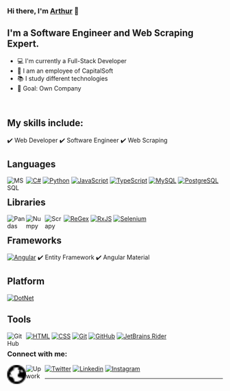 ### Hi there, I'm [Arthur][website] 👋 

<!-- [![Website](https://img.shields.io/website?label=codeSTACKr.com&style=for-the-badge&url=https%3A%2F%2Fcodestackr.com)](https://arthurgadyan.netlify.app) -->
<!-- [![Twitter Follow](https://img.shields.io/twitter/follow/codeSTACKr?color=1DA1F2&logo=twitter&style=for-the-badge)](https://twitter.com/Artur81489501) -->

## I'm a Software Engineer and Web Scraping Expert.

- 💻 I'm currently a Full-Stack Developer
- 💼 I am an employee of CapitalSoft
- 📚 I study different technologies
- 🏁 Goal: Own Company
<!-- - 📖 I'm a student of website development -->
<!--- 🎨 Fun fact: I love to draw-->
<br />


## My skills include:
✔️ Web Developer
✔️ Software Engineer
✔️ Web Scraping
<br/>

## Languages
[![C#](https://skillicons.dev/icons?i=cs&perline=3)][csharpplaylist]
[![Python](https://skillicons.dev/icons?i=py&perline=3)][pythonplaylist]
[![JavaScript](https://skillicons.dev/icons?i=js&perline=3)][jsplaylist]
[![TypeScript](https://skillicons.dev/icons?i=ts&perline=3)][tsplaylist]
[![MySQL](https://skillicons.dev/icons?i=mysql&perline=3)][mysqlplaylist]
[![PostgreSQL](https://skillicons.dev/icons?i=postgres&perline=3)][postgresqlplaylist]
[<img align="left" alt="MSSQL" width="44px" src="https://github.com/marwin1991/profile-technology-icons/assets/19180175/3b371807-db7c-45b4-8720-c0cfc901680a" />][mssqlplaylist]
<br/>

## Libraries
[![ReGex](https://skillicons.dev/icons?i=regex&perline=3)][regexplaylist]
[![RxJS](https://skillicons.dev/icons?i=reactivex&perline=3)][rxjsplaylist]
[![Selenium](https://skillicons.dev/icons?i=selenium&perline=3)][seleniumplaylist]
[<img align="left" alt="Pandas" width="44px" src="https://simpleicons.org/icons/pandas.svg" />][pandasplaylist]
[<img align="left" alt="Numpy" width="44px" src="https://simpleicons.org/icons/numpy.svg" />][numpyplaylist]
[<img align="left" alt="Scrapy" width="44px" src="https://simpleicons.org/icons/scrapy.svg" />][scrapyplaylist]
<br/>

## Frameworks
[![Angular](https://skillicons.dev/icons?i=angular&perline=3)][angularplaylist]
✔️ Entity Framework
✔️ Angular Material
<br/>

## Platform
[![DotNet](https://skillicons.dev/icons?i=dotnet&perline=3)][dotnetplaylist]
<br/>

## Tools
[![HTML](https://skillicons.dev/icons?i=html&perline=3)][htmlplaylist]
[![CSS](https://skillicons.dev/icons?i=css&perline=3)][cssplaylist]
[![Git](https://skillicons.dev/icons?i=git&perline=3)][gitplaylist]
[![GitHub](https://skillicons.dev/icons?i=github&perline=3)][githubplaylist]
[![JetBrains Rider](https://skillicons.dev/icons?i=rider&perline=3)][jetbrainsplaylist]
[<img align="left" alt="GitHub" width="44px" src="https://user-images.githubusercontent.com/25181517/183914128-3fc88b4a-4ac1-40e6-9443-9a30182379b7.png" />][jnplaylist]
<br/>

### Connect with me:

[<img align="left" alt="Portfolio" width="44px" src="https://raw.githubusercontent.com/iconic/open-iconic/master/svg/globe.svg" />][website]
[![Twitter](https://skillicons.dev/icons?i=twitter&perline=3)][twitter]
[![Linkedin](https://skillicons.dev/icons?i=linkedin&perline=3)][linkedin]
[![Instagram](https://skillicons.dev/icons?i=instagram&perline=3)][instagram]
[<img align="left" alt="Upwork" width="44px" src="https://cdn.jsdelivr.net/npm/simple-icons@v3/icons/upwork.svg" />][upwork]
<br/>

---

<!-- ###  📒 Projects -->

<!-- Projects:START -->
<!-- Projects:END -->


<!--- --- -->

<!--- [<img align="left" alt="Python" width="26px" src="https://raw.githubusercontent.com/github/explore/80688e429a7d4ef2fca1e82350fe8e3517d3494d/topics/python/python.png" />][pythonplaylist] -->
<!--- [<img align="left" alt="Visual Studio Code" width="26px" src="https://raw.githubusercontent.com/github/explore/80688e429a7d4ef2fca1e82350fe8e3517d3494d/topics/visual-studio-code/visual-studio-code.png" />][vscodeplaylist] -->
<!--- [<img align="left" alt="HTML5" width="26px" src="https://raw.githubusercontent.com/github/explore/80688e429a7d4ef2fca1e82350fe8e3517d3494d/topics/html/html.png" />][htmlplaylist] -->
<!--- [<img align="left" alt="CSS3" width="26px" src="https://raw.githubusercontent.com/github/explore/80688e429a7d4ef2fca1e82350fe8e3517d3494d/topics/css/css.png" />][cssplaylist] -->
<!--- [<img align="left" alt="JavaScript" width="26px" src="https://raw.githubusercontent.com/github/explore/80688e429a7d4ef2fca1e82350fe8e3517d3494d/topics/javascript/javascript.png" />][jsplaylist] -->
<!--- [<img align="left" alt="MySQL" width="26px" src="https://raw.githubusercontent.com/github/explore/80688e429a7d4ef2fca1e82350fe8e3517d3494d/topics/mysql/mysql.png" />][mysqlplaylist] -->
<!--- [<img align="left" alt="Git" width="26px" src="https://raw.githubusercontent.com/github/explore/80688e429a7d4ef2fca1e82350fe8e3517d3494d/topics/git/git.png" />][gitplaylist] -->
<!--- [<img align="left" alt="GitHub" width="26px" src="https://raw.githubusercontent.com/github/explore/78df643247d429f6cc873026c0622819ad797942/topics/github/github.png" />][githubplaylist] -->



[website]: https://arthurgadyan.netlify.app
[github]: https://github.com/Art-96
[twitter]: https://twitter.com/Artur81489501
[instagram]: https://www.instagram.com/_ag_990_/
[linkedin]: https://www.linkedin.com/in/arturgadyan/
[upwork]: https://www.upwork.com/freelancers/~012e7004f694857ea8

[vscodeplaylist]: https://code.visualstudio.com/
[htmlplaylist]: https://devdocs.io/html/
[cssplaylist]: https://devdocs.io/css/
[jsplaylist]: https://devdocs.io/javascript/
[mysqlplaylist]: https://dev.mysql.com/doc/
[gitplaylist]: https://git-scm.com/doc
[githubplaylist]: https://github.com/
[pythonplaylist]: https://www.python.org/doc/
[pandasplaylist]: https://pandas.pydata.org/docs/
[numpyplaylist]: https://numpy.org/doc/
[jnplaylist]: https://jupyter.org/
[angularplaylist]: https://angular.io/
[seleniumplaylist]: https://www.selenium.dev/documentation/
[regexplaylist]: https://docs.python.org/3/library/re.html
[csharpplaylist]: https://dotnet.microsoft.com/en-us/languages/csharp
[rxjsplaylist]: https://rxjs.dev/
[jetbrainsplaylist]: https://www.jetbrains.com/
[dotnetplaylist]: https://dotnet.microsoft.com/en-us/
[postgresqlplaylist]: https://www.postgresql.org/
[tsplaylist]: https://www.typescriptlang.org/
[mssqlplaylist]: https://www.microsoft.com/en-us/sql-server/sql-server-downloads
[scrapyplaylist]: https://scrapy.org/
